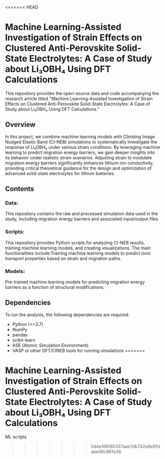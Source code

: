 <<<<<<< HEAD
# **Machine Learning-Assisted Investigation of Strain Effects on Clustered Anti-Perovskite Solid-State Electrolytes: A Case of Study about Li₃OBH₄ Using DFT Calculations**

This repository provides the open-source data and code accompanying the research article titled "Machine Learning-Assisted Investigation of Strain Effects on Clustered Anti-Perovskite Solid-State Electrolytes: A Case of Study about Li₃OBH₄ Using DFT Calculations."

## **Overview**
In this project, we combine machine learning models with Climbing Image Nudged Elastic Band (CI-NEB) simulations to systematically investigate the response of Li₃OBH₄ under various strain conditions. By leveraging machine learning to predict migration energy barriers, we gain deeper insights into its behavior under realistic strain scenarios. Adjusting strain to modulate migration energy barriers significantly enhances lithium-ion conductivity, providing critical theoretical guidance for the design and optimization of advanced solid-state electrolytes for lithium batteries.

## **Contents**
### **Data:**
This repository contains the raw and processed simulation data used in the study, including migration energy barriers and associated input/output files.

### **Scripts:**
This repository provides Python scripts for analyzing CI-NEB results, training machine learning models, and creating visualizations. The main functionalities include:Training machine learning models to predict ionic transport properties based on strain and migration paths.

### **Models:**
Pre-trained machine learning models for predicting migration energy barriers as a function of structural modifications.

## **Dependencies**
To run the analysis, the following dependencies are required:

- Python (>=3.7)
- NumPy
- pandas
- scikit-learn
- ASE (Atomic Simulation Environment)
- VASP or other DFT/CINEB tools for running simulations
=======
# Machine Learning-Assisted Investigation of Strain Effects on Clustered Anti-Perovskite Solid-State Electrolytes: A Case of Study about Li₃OBH₄ Using DFT Calculations
ML scripts
>>>>>>> 5d4e166f85357aae7db742e8e91dabe56c881e36
